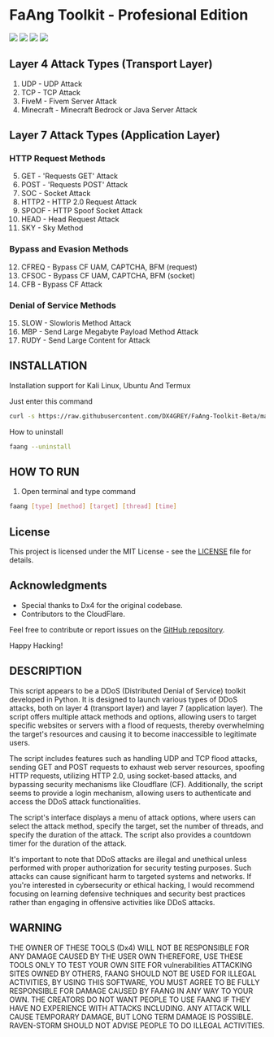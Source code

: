 # FaAng Toolkit - Profesional Edition
<img src="https://img.shields.io/badge/Python-3.11-red"></img> <img src="https://img.shields.io/badge/FaAng-BETA-blue"></img> <img src="https://img.shields.io/badge/Kali Linux-2023.1-green"></img> <img src="https://img.shields.io/badge/Ubuntu-20.04-yellow"></img><br>

## Layer 4 Attack Types (Transport Layer)
1. UDP - UDP Attack
2. TCP - TCP Attack
3. FiveM - Fivem Server Attack
4. Minecraft - Minecraft Bedrock or Java Server Attack

## Layer 7 Attack Types (Application Layer)
### HTTP Request Methods
5. GET - 'Requests GET' Attack
6. POST - 'Requests POST' Attack
7. SOC - Socket Attack
8. HTTP2 - HTTP 2.0 Request Attack
9. SPOOF - HTTP Spoof Socket Attack
10. HEAD - Head Request Attack
11. SKY - Sky Method

### Bypass and Evasion Methods
12. CFREQ - Bypass CF UAM, CAPTCHA, BFM (request)
13. CFSOC - Bypass CF UAM, CAPTCHA, BFM (socket)
14. CFB - Bypass CF Attack

### Denial of Service Methods
15. SLOW - Slowloris Method Attack
16. MBP - Send Large Megabyte Payload Method Attack
17. RUDY - Send Large Content for Attack
## INSTALLATION
  
Installation support for Kali Linux, Ubuntu And Termux

Just enter this command
```bash
curl -s https://raw.githubusercontent.com/DX4GREY/FaAng-Toolkit-Beta/main/curl.sh | bash -s
```

How to uninstall
```bash
faang --uninstall
```

## HOW TO RUN
1. Open terminal and type command
```bash
faang [type] [method] [target] [thread] [time]
```

## License

This project is licensed under the MIT License - see the [LICENSE](LICENSE) file for details.

## Acknowledgments

- Special thanks to Dx4 for the original codebase.
- Contributors to the CloudFlare.

Feel free to contribute or report issues on the [GitHub repository](https://github.com/dx4grey/FaAng-Toolkit-Beta/issues).

Happy Hacking!

## DESCRIPTION
This script appears to be a DDoS (Distributed Denial of Service) toolkit developed in Python. It is designed to launch various types of DDoS attacks, both on layer 4 (transport layer) and layer 7 (application layer). The script offers multiple attack methods and options, allowing users to target specific websites or servers with a flood of requests, thereby overwhelming the target's resources and causing it to become inaccessible to legitimate users.

The script includes features such as handling UDP and TCP flood attacks, sending GET and POST requests to exhaust web server resources, spoofing HTTP requests, utilizing HTTP 2.0, using socket-based attacks, and bypassing security mechanisms like Cloudflare (CF). Additionally, the script seems to provide a login mechanism, allowing users to authenticate and access the DDoS attack functionalities.

The script's interface displays a menu of attack options, where users can select the attack method, specify the target, set the number of threads, and specify the duration of the attack. The script also provides a countdown timer for the duration of the attack.

It's important to note that DDoS attacks are illegal and unethical unless performed with proper authorization for security testing purposes. Such attacks can cause significant harm to targeted systems and networks. If you're interested in cybersecurity or ethical hacking, I would recommend focusing on learning defensive techniques and security best practices rather than engaging in offensive activities like DDoS attacks.

## WARNING
THE OWNER OF THESE TOOLS (Dx4) WILL NOT BE RESPONSIBLE FOR ANY DAMAGE CAUSED BY THE USER OWN THEREFORE, USE THESE TOOLS ONLY TO TEST YOUR OWN SITE FOR vulnerabilities ATTACKING SITES OWNED BY OTHERS, FAANG SHOULD NOT BE USED FOR ILLEGAL ACTIVITIES, BY USING THIS SOFTWARE, YOU MUST AGREE TO BE FULLY RESPONSIBLE FOR DAMAGE CAUSED BY FAANG IN ANY WAY TO YOUR OWN. THE CREATORS DO NOT WANT PEOPLE TO USE FAANG IF THEY HAVE NO EXPERIENCE WITH ATTACKS INCLUDING. ANY ATTACK WILL CAUSE TEMPORARY DAMAGE, BUT LONG TERM DAMAGE IS POSSIBLE. RAVEN-STORM SHOULD NOT ADVISE PEOPLE TO DO ILLEGAL ACTIVITIES.
